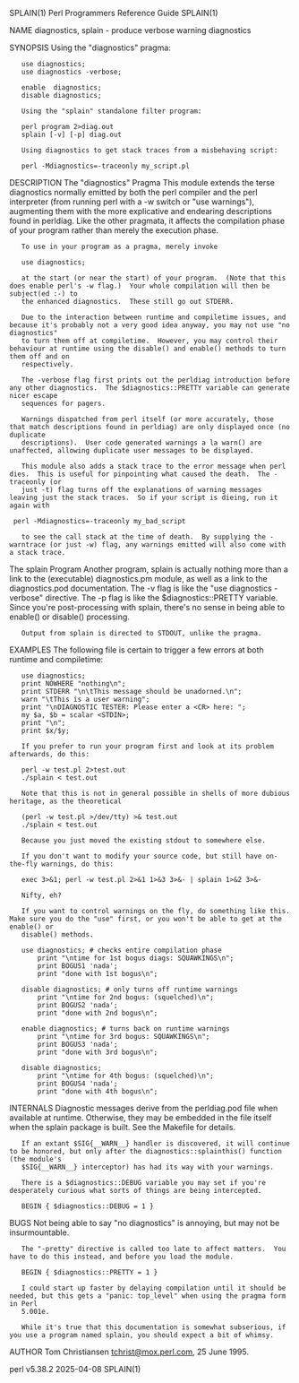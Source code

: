 SPLAIN(1)						       Perl Programmers Reference Guide							     SPLAIN(1)

NAME
       diagnostics, splain - produce verbose warning diagnostics

SYNOPSIS
       Using the "diagnostics" pragma:

	   use diagnostics;
	   use diagnostics -verbose;

	   enable  diagnostics;
	   disable diagnostics;

       Using the "splain" standalone filter program:

	   perl program 2>diag.out
	   splain [-v] [-p] diag.out

       Using diagnostics to get stack traces from a misbehaving script:

	   perl -Mdiagnostics=-traceonly my_script.pl

DESCRIPTION
   The "diagnostics" Pragma
       This module extends the terse diagnostics normally emitted by both the perl compiler and the perl interpreter (from running perl with a -w switch or
       "use warnings"), augmenting them with the more explicative and endearing descriptions found in perldiag.	 Like the other pragmata, it affects the
       compilation phase of your program rather than merely the execution phase.

       To use in your program as a pragma, merely invoke

	   use diagnostics;

       at the start (or near the start) of your program.  (Note that this does enable perl's -w flag.)	Your whole compilation will then be subject(ed :-) to
       the enhanced diagnostics.  These still go out STDERR.

       Due to the interaction between runtime and compiletime issues, and because it's probably not a very good idea anyway, you may not use "no diagnostics"
       to turn them off at compiletime.	 However, you may control their behaviour at runtime using the disable() and enable() methods to turn them off and on
       respectively.

       The -verbose flag first prints out the perldiag introduction before any other diagnostics.  The $diagnostics::PRETTY variable can generate nicer escape
       sequences for pagers.

       Warnings dispatched from perl itself (or more accurately, those that match descriptions found in perldiag) are only displayed once (no duplicate
       descriptions).  User code generated warnings a la warn() are unaffected, allowing duplicate user messages to be displayed.

       This module also adds a stack trace to the error message when perl dies.	 This is useful for pinpointing what caused the death.	The -traceonly (or
       just -t) flag turns off the explanations of warning messages leaving just the stack traces.  So if your script is dieing, run it again with

	 perl -Mdiagnostics=-traceonly my_bad_script

       to see the call stack at the time of death.  By supplying the -warntrace (or just -w) flag, any warnings emitted will also come with a stack trace.

   The splain Program
       Another program, splain is actually nothing more than a link to the (executable) diagnostics.pm module, as well as a link to the diagnostics.pod
       documentation.  The -v flag is like the "use diagnostics -verbose" directive.  The -p flag is like the $diagnostics::PRETTY variable.  Since you're
       post-processing with splain, there's no sense in being able to enable() or disable() processing.

       Output from splain is directed to STDOUT, unlike the pragma.

EXAMPLES
       The following file is certain to trigger a few errors at both runtime and compiletime:

	   use diagnostics;
	   print NOWHERE "nothing\n";
	   print STDERR "\n\tThis message should be unadorned.\n";
	   warn "\tThis is a user warning";
	   print "\nDIAGNOSTIC TESTER: Please enter a <CR> here: ";
	   my $a, $b = scalar <STDIN>;
	   print "\n";
	   print $x/$y;

       If you prefer to run your program first and look at its problem afterwards, do this:

	   perl -w test.pl 2>test.out
	   ./splain < test.out

       Note that this is not in general possible in shells of more dubious heritage, as the theoretical

	   (perl -w test.pl >/dev/tty) >& test.out
	   ./splain < test.out

       Because you just moved the existing stdout to somewhere else.

       If you don't want to modify your source code, but still have on-the-fly warnings, do this:

	   exec 3>&1; perl -w test.pl 2>&1 1>&3 3>&- | splain 1>&2 3>&-

       Nifty, eh?

       If you want to control warnings on the fly, do something like this.  Make sure you do the "use" first, or you won't be able to get at the enable() or
       disable() methods.

	   use diagnostics; # checks entire compilation phase
	       print "\ntime for 1st bogus diags: SQUAWKINGS\n";
	       print BOGUS1 'nada';
	       print "done with 1st bogus\n";

	   disable diagnostics; # only turns off runtime warnings
	       print "\ntime for 2nd bogus: (squelched)\n";
	       print BOGUS2 'nada';
	       print "done with 2nd bogus\n";

	   enable diagnostics; # turns back on runtime warnings
	       print "\ntime for 3rd bogus: SQUAWKINGS\n";
	       print BOGUS3 'nada';
	       print "done with 3rd bogus\n";

	   disable diagnostics;
	       print "\ntime for 4th bogus: (squelched)\n";
	       print BOGUS4 'nada';
	       print "done with 4th bogus\n";

INTERNALS
       Diagnostic messages derive from the perldiag.pod file when available at runtime.	 Otherwise, they may be embedded in the file itself when the splain
       package is built.   See the Makefile for details.

       If an extant $SIG{__WARN__} handler is discovered, it will continue to be honored, but only after the diagnostics::splainthis() function (the module's
       $SIG{__WARN__} interceptor) has had its way with your warnings.

       There is a $diagnostics::DEBUG variable you may set if you're desperately curious what sorts of things are being intercepted.

	   BEGIN { $diagnostics::DEBUG = 1 }

BUGS
       Not being able to say "no diagnostics" is annoying, but may not be insurmountable.

       The "-pretty" directive is called too late to affect matters.  You have to do this instead, and before you load the module.

	   BEGIN { $diagnostics::PRETTY = 1 }

       I could start up faster by delaying compilation until it should be needed, but this gets a "panic: top_level" when using the pragma form in Perl
       5.001e.

       While it's true that this documentation is somewhat subserious, if you use a program named splain, you should expect a bit of whimsy.

AUTHOR
       Tom Christiansen <tchrist@mox.perl.com>, 25 June 1995.

perl v5.38.2								  2025-04-08								     SPLAIN(1)

